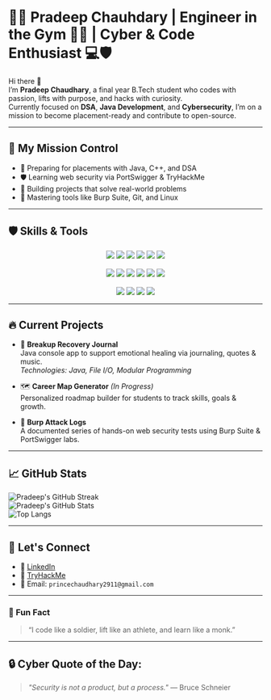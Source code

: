 # 👨‍💻 Pradeep Chauhdary | Engineer in the Gym 🏋️‍♂️ | Cyber & Code Enthusiast 💻🛡️

Hi there 👋  
I’m **Pradeep Chaudhary**, a final year B.Tech student who codes with passion, lifts with purpose, and hacks with curiosity.  
Currently focused on **DSA**, **Java Development**, and **Cybersecurity**, I’m on a mission to become placement-ready and contribute to open-source.

---

## 🚀 My Mission Control
- 🎯 Preparing for placements with Java, C++, and DSA
- 🛡️ Learning web security via PortSwigger & TryHackMe
- 🧠 Building projects that solve real-world problems
- 🔧 Mastering tools like Burp Suite, Git, and Linux

---

## 🛡️ Skills & Tools

<p align="center">
  <img src="https://img.shields.io/badge/Java-ED8B00?style=for-the-badge&logo=java&logoColor=white"/>
  <img src="https://img.shields.io/badge/DSA-Important-orange?style=for-the-badge"/>
  <img src="https://img.shields.io/badge/Cybersecurity-Active-blue?style=for-the-badge&logo=security"/>
  <img src="https://img.shields.io/badge/SQL-Database-lightgrey?style=for-the-badge&logo=sqlite"/>
  <img src="https://img.shields.io/badge/Operating System-Concepts-yellow?style=for-the-badge"/>
  <img src="https://img.shields.io/badge/Networking-CN-blue?style=for-the-badge"/>
  <br><br>
  <img src="https://img.shields.io/badge/VSCode-IDE-blue?style=for-the-badge&logo=visualstudiocode"/>
  <img src="https://img.shields.io/badge/Git-VersionControl-orange?style=for-the-badge&logo=git"/>
  <img src="https://img.shields.io/badge/GitHub-Repos-black?style=for-the-badge&logo=github"/>
  <img src="https://img.shields.io/badge/Eclipse-IDE-purple?style=for-the-badge&logo=intellijidea"/>
  <img src="https://img.shields.io/badge/Wireshark-NetworkAnalysis-blue?style=for-the-badge&logo=wireshark"/>
  <img src="https://img.shields.io/badge/BurpSuite-WebSecurity-critical?style=for-the-badge&logo=burpsuite"/>
  <br><br>
  <img src="https://img.shields.io/badge/Placement-2025-green?style=for-the-badge"/>
  <img src="https://img.shields.io/badge/Learning-Everyday-blue?style=for-the-badge&logo=leetcode"/>
  <img src="https://img.shields.io/badge/TryHackMe-Profile-red?style=for-the-badge&logo=tryhackme"/>
  <img src="https://img.shields.io/badge/PortSwigger-Active-orange?style=for-the-badge&logo=portswigger"/>
</p>

---

## 🔥 Current Projects

- 🧠 **Breakup Recovery Journal**  
  Java console app to support emotional healing via journaling, quotes & music.  
  _Technologies: Java, File I/O, Modular Programming_

- 🗺️ **Career Map Generator** *(In Progress)*  
  Personalized roadmap builder for students to track skills, goals & growth.

- 🔐 **Burp Attack Logs**  
  A documented series of hands-on web security tests using Burp Suite & PortSwigger labs.

---

## 📈 GitHub Stats

![Pradeep's GitHub Streak](https://github-readme-streak-stats.herokuapp.com/?user=pradeepjaat29&theme=radical&hide_border=true)  
![Pradeep's GitHub Stats](https://github-readme-stats.vercel.app/api?username=pradeepjaat29&show_icons=true&theme=radical&hide_border=true)  
![Top Langs](https://github-readme-stats.vercel.app/api/top-langs/?username=pradeepjaat29&layout=compact&theme=radical)

---

## 🎯 Let's Connect

- 💼 [LinkedIn](https://www.linkedin.com/in/pradeep-chaudharycs)
- 🧠 [TryHackMe](https://tryhackme.com/p/princechaudhary2)
- 📝 Email: `princechaudhary2911@gmail.com`

---

### 🧵 Fun Fact

> “I code like a soldier, lift like an athlete, and learn like a monk.”

---

## 🔒 Cyber Quote of the Day:

> *"Security is not a product, but a process."* — Bruce Schneier
